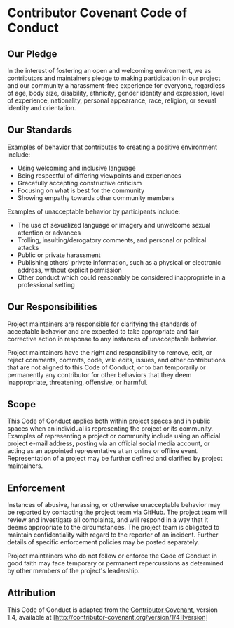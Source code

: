# Contributor Covenant Code of Conduct

## Our Pledge

In the interest of fostering an open and welcoming environment, we as contributors and maintainers pledge to making
participation in our project and our community a harassment-free experience for everyone, regardless of age, body size,
disability, ethnicity, gender identity and expression, level of experience, nationality, personal appearance, race,
religion, or sexual identity and orientation.

## Our Standards

Examples of behavior that contributes to creating a positive environment include:

* Using welcoming and inclusive language
* Being respectful of differing viewpoints and experiences
* Gracefully accepting constructive criticism
* Focusing on what is best for the community
* Showing empathy towards other community members

Examples of unacceptable behavior by participants include:

* The use of sexualized language or imagery and unwelcome sexual attention or advances
* Trolling, insulting/derogatory comments, and personal or political attacks
* Public or private harassment
* Publishing others' private information, such as a physical or electronic address, without explicit permission
* Other conduct which could reasonably be considered inappropriate in a professional setting

## Our Responsibilities

Project maintainers are responsible for clarifying the standards of acceptable behavior and are expected to take
appropriate and fair corrective action in response to any instances of unacceptable behavior.

Project maintainers have the right and responsibility to remove, edit, or reject comments, commits, code, wiki edits,
issues, and other contributions that are not aligned to this Code of Conduct, or to ban temporarily or permanently any
contributor for other behaviors that they deem inappropriate, threatening, offensive, or harmful.

## Scope

This Code of Conduct applies both within project spaces and in public spaces when an individual is representing the
project or its community. Examples of representing a project or community include using an official project e-mail
address, posting via an official social media account, or acting as an appointed representative at an online or offline
event. Representation of a project may be further defined and clarified by project maintainers.

## Enforcement

Instances of abusive, harassing, or otherwise unacceptable behavior may be reported by contacting the project team via
GitHub. The project team will review and investigate all complaints, and will respond in a way that it deems appropriate
to the circumstances. The project team is obligated to maintain confidentiality with regard to the reporter of an
incident. Further details of specific enforcement policies may be posted separately.

Project maintainers who do not follow or enforce the Code of Conduct in good faith may face temporary or permanent
repercussions as determined by other members of the project's leadership.

## Attribution

This Code of Conduct is adapted from the [Contributor Covenant][homepage], version 1.4, available
at [http://contributor-covenant.org/version/1/4][version]

[homepage]: http://contributor-covenant.org

[version]: http://contributor-covenant.org/version/1/4/
